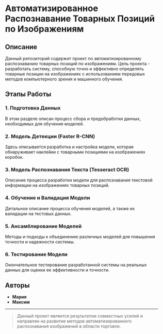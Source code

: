 # Автоматизированное Распознавание Товарных Позиций по Изображениям

## Описание
Данный репозиторий содержит проект по автоматизированному распознаванию товарных позиций по изображениям. Цель проекта - разработать систему, способную точно и эффективно определять товарные позиции на изображениях с использованием передовых методов компьютерного зрения и машинного обучения.

## Этапы Работы

### 1. Подготовка Данных
В этом разделе описан процесс сбора и предобработки данных, необходимых для обучения моделей.

### 2. Модель Детекции (Faster R-CNN)
Здесь описывается разработка и настройка модели, которая обнаруживает наклейки с товарными позициями на изображениях коробок.

### 3. Модель Распознавания Текста (Tesseract OCR)
Описание процесса разработки модели для распознавания текстовой информации на изображениях товарных позиций.

### 4. Обучение и Валидация Модели
Детальное описание процесса обучения моделей, а также их валидации на тестовых данных.

### 5. Ансамблирование Моделей
Методы и подходы к объединению различных моделей для повышения точности и надежности системы.

### 6. Тестирование Модели
Окончательное тестирование разработанной системы на реальных данных для оценки ее эффективности и точности.

## Авторы
- **Мария**
- **Максим**

---

> Данный проект является результатом совместных усилий и направлен на развитие методов автоматизированного распознавания изображений в области торговли.

